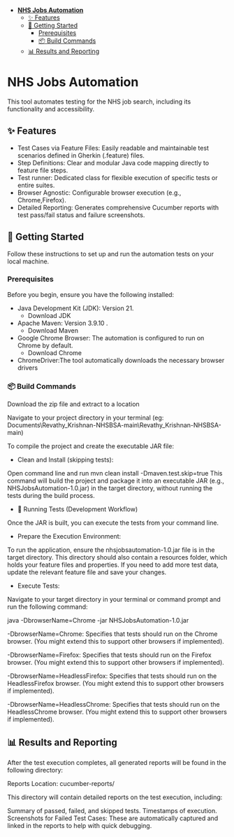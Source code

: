 <!-- TOC -->
* [**NHS Jobs Automation**](#nhs-jobs-automation)
  * [✨ Features](#-features)
  * [🚀 Getting Started](#-getting-started)
    * [Prerequisites](#prerequisites)
    * [📦 Build Commands](#-build-commands)
  * [📊 Results and Reporting](#-results-and-reporting)
<!-- TOC -->

# **NHS Jobs Automation**

This tool automates testing for the NHS job search, including its functionality and accessibility.

## ✨ Features

* Test Cases via Feature Files: Easily readable and maintainable test scenarios defined in Gherkin (.feature) files.
* Step Definitions: Clear and modular Java code mapping directly to feature file steps.
* Test runner: Dedicated class for flexible execution of specific tests or entire suites.
* Browser Agnostic: Configurable browser execution (e.g., Chrome,Firefox).
* Detailed Reporting: Generates comprehensive Cucumber reports with test pass/fail status and failure screenshots.

## 🚀 Getting Started

Follow these instructions to set up and run the automation tests on your local machine.

###  Prerequisites

Before you begin, ensure you have the following installed:

* Java Development Kit (JDK): Version 21.
  * Download JDK
* Apache Maven: Version 3.9.10 .
  * Download Maven
* Google Chrome Browser: The automation is configured to run on Chrome by default.
  * Download Chrome
* ChromeDriver:The tool automatically downloads the necessary browser drivers

### 📦 Build Commands
Download the zip file and extract to a location

Navigate to your project directory in your terminal (eg: Documents\Revathy_Krishnan-NHSBSA-main\Revathy_Krishnan-NHSBSA-main)

To compile the project and create the executable JAR file:

* Clean and Install (skipping tests):

Open command line and run mvn clean install -Dmaven.test.skip=true
This command will build the project and package it into an executable JAR (e.g., NHSJobsAutomation-1.0.jar) in the target directory, without running the tests during the build process.

* 🏃 Running Tests (Development Workflow)

Once the JAR is built, you can execute the tests from your command line.

* Prepare the Execution Environment:

To run the application, ensure the nhsjobsautomation-1.0.jar file is in the target directory.
This directory should also contain a resources folder, which holds your feature files and properties. If you need to add more test data, update the relevant feature file and save your changes.

* Execute Tests:

Navigate to your target directory in your terminal or command prompt and run the following command:

java -DbrowserName=Chrome -jar NHSJobsAutomation-1.0.jar 

-DbrowserName=Chrome: Specifies that tests should run on the Chrome browser. (You might extend this to support other browsers if implemented).

-DbrowserName=Firefox: Specifies that tests should run on the Firefox browser. (You might extend this to support other browsers if implemented).

-DbrowserName=HeadlessFirefox: Specifies that tests should run on the HeadlessFirefox browser. (You might extend this to support other browsers if implemented).

-DbrowserName=HeadlessChrome: Specifies that tests should run on the HeadlessChrome browser. (You might extend this to support other browsers if implemented).
## 📊 Results and Reporting

After the test execution completes, all generated reports will be found in the following directory:

Reports Location: cucumber-reports/

This directory will contain detailed reports on the test execution, including:

Summary of passed, failed, and skipped tests.
Timestamps of execution.
Screenshots for Failed Test Cases: These are automatically captured and linked in the reports to help with quick debugging.


